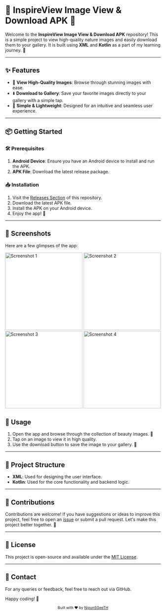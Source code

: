 # 🌿 InspireView Image View & Download APK 📱

Welcome to the **InspireView Image View & Download APK** repository! This is a simple project to view high-quality nature images and easily download them to your gallery. It is built using **XML** and **Kotlin** as a part of my learning journey. 🚀

---

## ✨ Features

- 🌄 **View High-Quality  Images**: Browse through stunning  images with ease.
- ⬇️ **Download to Gallery**: Save your favorite images directly to your gallery with a simple tap.
- 📱 **Simple & Lightweight**: Designed for an intuitive and seamless user experience.

---

## 📦 Getting Started

### 🛠️ Prerequisites

1. **Android Device**: Ensure you have an Android device to install and run the APK.
2. **APK File**: Download the latest release package.

### 📥 Installation

1. Visit the [Releases Section](https://github.com/NipunSGeeTH/Nature-Images-view-and-download-APK/releases) of this repository.
2. Download the latest APK file.
3. Install the APK on your Android device.
4. Enjoy the app! 🎉

---


## 📸 Screenshots

Here are a few glimpses of the app:

<img src="https://github.com/user-attachments/assets/834fc0bb-e3e5-4314-9f9c-faba12d68a98" alt="Screenshot 1" width="250"/>
<img src="https://github.com/user-attachments/assets/95b2f8f3-4b0b-4698-a172-cc44601ac2f9" alt="Screenshot 2" width="250"/>
<img src="https://github.com/user-attachments/assets/923d574f-9cac-41ad-9158-fe46e6095b06" alt="Screenshot 3" width="250"/>
<img src="https://github.com/user-attachments/assets/b8a89792-47c0-4cde-9ba6-52b0f823ef80" alt="Screenshot 4" width="250"/>


## 🚀 Usage

1. Open the app and browse through the collection of beauty images. 🌳
2. Tap on an image to view it in high quality.
3. Use the download button to save the image to your gallery. 📂

---

## 📂 Project Structure

- **XML**: Used for designing the user interface.
- **Kotlin**: Used for the core functionality and backend logic.

---

## 🤝 Contributions

Contributions are welcome! If you have suggestions or ideas to improve this project, feel free to open an [issue](https://github.com/NipunSGeeTH/Nature-Images-view-and-download-APK/issues) or submit a pull request. Let's make this project better together. 💪

---

## 📜 License

This project is open-source and available under the [MIT License](LICENSE).

---

## 📧 Contact

For any queries or feedback, feel free to reach out via GitHub.

Happy coding! 🎉

<div align="center">
  <sub>Built with ❤️ by <a href="https://github.com/NipunSGeeTH">NipunSGeeTH</a></sub>
</div>

